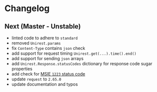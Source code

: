 # Changelog

## Next (Master - Unstable)

- linted code to adhere to `standard`
- removed `Unirest.params`
- fix `Content-Type` contains `json` check
- add support for request timing `Unirest.get(...).time().end()`
- add support for sending `json` arrays
- add `Unirest.Response.statusCodes` dictionary for response code sugar properties
- add check for [MSIE `1223` status code](http://stackoverflow.com/questions/10046972/msie-returns-status-code-of-1223-for-ajax-request)
- update `request` to `2.65.0`
- update documentation and typos